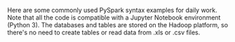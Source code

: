Here are some commonly used PySpark syntax examples for daily work. Note that all the code is compatible with a Jupyter Notebook environment (Python 3).
The databases and tables are stored on the Hadoop platform, so there's no need to create tables or read data from .xls or .csv files.
